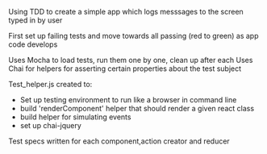 Using TDD to create a simple app which logs messsages to the screen typed in by user

First set up failing tests and move towards all passing (red to green) as app code develops

Uses Mocha to load tests, run them one by one, clean up after each
Uses Chai for helpers for asserting certain properties about the test subject 

Test_helper.js created to:
- Set up testing environment to run like a browser in command line
- build 'renderComponent' helper that should render a given react class
- build helper for simulating events
- set up chai-jquery

Test specs written for each component,action creator and reducer


